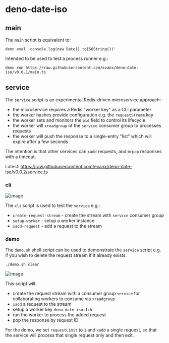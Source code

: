 # deno-date-iso

## main

The `main` script is equivalent to:

```
deno eval 'console.log(new Date().toISOString())'
```

Intended to be used to test a process runner e.g.:

```
deno run https://raw.githubusercontent.com/evanx/deno-date-iso/v0.0.1/main.ts
```

## service

The `service` script is an experimental Redis-driven microservice approach:

- the microservice requires a Redis "worker key" as a CLI parameter
- the worker hashes provide configuration e.g. the `requestStream` key
- the worker sets and monitors the `pid` field to control its lifecycle
- the worker will `xreadgroup` of the `service` consumer group to processes requests
- the worker will push the response to a single-entry "list" which will expire after a few seconds

The intention is that other services can `xadd` requests, and `brpop` responses with a timeout.

Latest: https://raw.githubusercontent.com/evanx/deno-date-iso/v0.0.2/service.ts

### cli

![image](https://user-images.githubusercontent.com/899558/133970523-30f71676-6bb6-421c-84db-c936ba968019.png)

The `cli` script is used to test the `service` e.g.:

- `create-request-stream` - create the stream with `service` consumer group
- `setup-worker` - setup a worker instance
- `xadd-request` - add a request to the stream

### demo

The `demo.sh` shell script can be used to demonstrate the `service` script e.g. if you wish to delete the request stream if it already exists:

```shell
./demo.sh clear
```

![image](https://user-images.githubusercontent.com/899558/133971136-c85e4a90-c355-4b43-8362-3305ce475551.png)

This script will:

- create the request stream with a consumer group `service` for collaborating workers to consume via `xreadgroup`
- `xadd` a request to the stream
- setup a worker key `deno-date-iso:1:h`
- run the worker to process the added request
- pop the response by request ID

For the demo, we set `requestLimit` to `1` and `xadd` a single request, so that the service will process that single request only and then exit.
